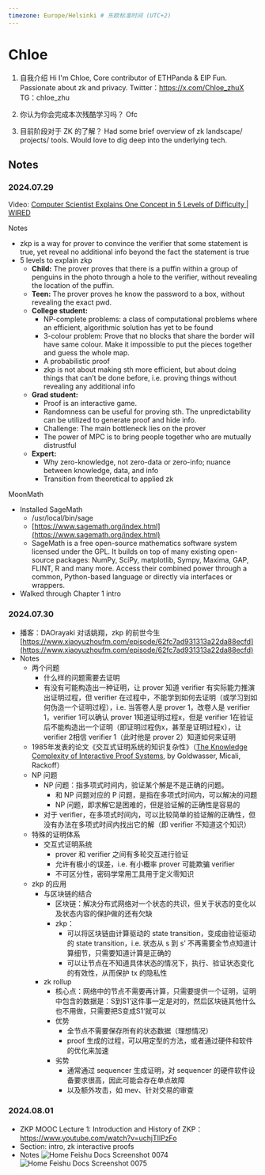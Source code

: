 ```yaml
---
timezone: Europe/Helsinki # 东欧标准时间 (UTC+2)
---
```


# Chloe
1. 自我介绍
    Hi I'm Chloe, Core contributor of ETHPanda & EIP Fun. Passionate about zk and privacy.
    Twitter：https://x.com/Chloe_zhuX
    TG：chloe_zhu

2. 你认为你会完成本次残酷学习吗？
    Ofc

3. 目前阶段对于 ZK 的了解？
    Had some brief overview of zk landscape/ projects/ tools. Would love to dig deep into the underlying tech.


## Notes

<!-- Content_START -->

### 2024.07.29

Video: [Computer Scientist Explains One Concept in 5 Levels of Difficulty | WIRED](https://www.youtube.com/watch?v=fOGdb1CTu5c)

Notes
- zkp is a way for prover to convince the verifier that some statement is true, yet reveal no additional info beyond the fact the statement is true
- 5 levels to explain zkp
    - **Child:** The prover proves that there is a puffin within a group of penguins in the photo through a hole to the verifier, without revealing the location of the puffin.
    - **Teen:** The prover proves he know the password to a box, without revealing the exact pwd.
    - **College student:**
        - NP-complete problems: a class of computational problems where an efficient, algorithmic solution has yet to be found
        - 3-colour problem: Prove that no blocks that share the border will have same colour. Make it impossible to put the pieces together and guess the whole map.
        - A probabilistic proof
        - zkp is not about making sth more efficient, but about doing things that can’t be done before, i.e. proving things without revealing any additional info
    - **Grad student:**
        - Proof is an interactive game.
        - Randomness can be useful for proving sth. The unpredictability can be utilized to generate proof and hide info.
        - Challenge: The main bottleneck lies on the prover
        - The power of MPC is to bring people together who are mutually distrustful
    - **Expert:**
        - Why zero-knowledge, not zero-data or zero-info; nuance between knowledge, data, and info
        - Transition from theoretical to applied zk

MoonMath
- Installed SageMath
    - /usr/local/bin/sage
    - [https://www.sagemath.org/index.html](https://www.sagemath.org/index.html)
    - SageMath is a free open-source mathematics software system licensed under the GPL. It builds on top of many existing open-source packages: NumPy, SciPy, matplotlib, Sympy, Maxima, GAP, FLINT, R and many more. Access their combined power through a common, Python-based language or directly via interfaces or wrappers.
- Walked through Chapter 1 intro

### 2024.07.30

- 播客：DAOrayaki 对话姚翔，zkp 的前世今生 [https://www.xiaoyuzhoufm.com/episode/62fc7ad931313a22da88ecfd](https://www.xiaoyuzhoufm.com/episode/62fc7ad931313a22da88ecfd)
- Notes
    - 两个问题
        - 什么样的问题需要去证明
        - 有没有可能构造出一种证明，让 prover 知道 verifier 有实际能力推演出证明过程，但 verifier 在过程中，不能学到如何去证明（或学习到如何伪造一个证明过程），i.e. 当答卷人是 prover 1，改卷人是 verifier 1，verifier 1可以确认 prover 1知道证明过程x，但是 verifier 1在验证后不能构造出一个证明（即证明过程伪x，甚至是证明过程x），让 verifier 2相信 verifier 1（此时他是 prover 2）知道如何来证明
    - 1985年发表的论文《交互式证明系统的知识复杂性》（[The Knowledge Complexity of Interactive Proof Systems](https://people.csail.mit.edu/silvio/Selected%20Scientific%20Papers/Proof%20Systems/The_Knowledge_Complexity_Of_Interactive_Proof_Systems.pdf), by Goldwasser, Micali, Rackoff）
    - NP 问题
        - NP 问题：指多项式时间内，验证某个解是不是正确的问题。
            - 和 NP 问题对应的 P 问题，是指在多项式时间内，可以解决的问题
            - NP 问题，即求解它是困难的，但是验证解的正确性是容易的
        - 对于 verifier，在多项式时间内，可以比较简单的验证解的正确性，但没有办法在多项式时间内找出它的解（即 verifier 不知道这个知识）
    - 特殊的证明体系
        - 交互式证明系统
            - prover 和 verifier 之间有多轮交互进行验证
            - 允许有极小的误差，i.e. 有小概率 prover 可能欺骗 verifier
            - 不可区分性，密码学常用工具用于定义零知识
    - zkp 的应用
        - 与区块链的结合
            - 区块链：解决分布式网络对一个状态的共识，但关于状态的变化以及状态内容的保护做的还有欠缺
            - zkp：
                - 可以将区块链由计算驱动的 state transition，变成由验证驱动的 state transition，i.e. 状态从 s 到 s’ 不再需要全节点知道计算细节，只需要知道计算是正确的
                - 可以让节点在不知道具体状态的情况下，执行、验证状态变化的有效性，从而保护 tx 的隐私性
        - zk rollup
            - 核心点：网络中的节点不需要再计算，只需要提供一个证明，证明中包含的数据是：S到S1’这件事一定是对的，然后区块链其他什么也不用做，只需要把S变成S1‘就可以
            - 优势
                - 全节点不需要保存所有的状态数据（理想情况）
                - proof 生成的过程，可以用定型的方法，或者通过硬件和软件的优化来加速
            - 劣势
                - 通常通过 sequencer 生成证明，对 sequencer 的硬件软件设备要求很高，因此可能会存在单点故障
                - 以及额外攻击，如 mev、针对交易的审查
### 2024.08.01
- ZKP MOOC Lecture 1: Introduction and History of ZKP：https://www.youtube.com/watch?v=uchjTIlPzFo
- Section: intro, zk interactive proofs
- Notes
![Home Feishu Docs Screenshot 0074](https://github.com/user-attachments/assets/b6e04b0c-dd2e-419e-85d9-bd0e792b29d8)
![Home Feishu Docs Screenshot 0075](https://github.com/user-attachments/assets/d4d291aa-b96e-4f56-9b7b-06d92bfc1d3f)


<!-- Content_END -->